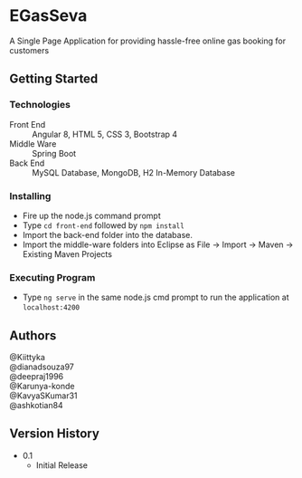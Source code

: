 # EGasSeva
A Single Page Application for providing hassle-free online gas booking for customers
## Getting Started
### Technologies
<dl>
  <dt>Front End</dt>
  <dd>Angular 8, HTML 5, CSS 3, Bootstrap 4</dd>
  <dt>Middle Ware</dt>
  <dd>Spring Boot</dd>
  <dt>Back End</dt>
  <dd>MySQL Database, MongoDB, H2 In-Memory Database</dd>
</dl>

### Installing
- Fire up the node.js command prompt
- Type ```cd front-end``` followed by ```npm install```
- Import the back-end folder into the database.<br/>
- Import the middle-ware folders into Eclipse as File -> Import -> Maven -> Existing Maven Projects
 
 
### Executing Program 
- Type ```ng serve``` in the same node.js cmd prompt to run the application at ```localhost:4200```

## Authors
@Kiittyka<br/>
@dianadsouza97<br/>
@deepraj1996<br/>
@Karunya-konde<br/>
@KavyaSKumar31<br/>
@ashkotian84<br/>

## Version History
- 0.1
    - Initial Release
